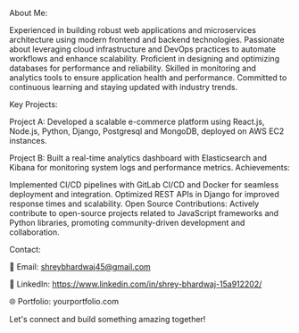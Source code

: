 About Me:

Experienced in building robust web applications and microservices architecture using modern frontend and backend technologies. Passionate about leveraging cloud infrastructure and DevOps practices to automate workflows and enhance scalability. Proficient in designing and optimizing databases for performance and reliability. Skilled in monitoring and analytics tools to ensure application health and performance. Committed to continuous learning and staying updated with industry trends.

Key Projects:

Project A: Developed a scalable e-commerce platform using React.js, Node.js, Python, Django, Postgresql and MongoDB, deployed on AWS EC2 instances.

Project B: Built a real-time analytics dashboard with Elasticsearch and Kibana for monitoring system logs and performance metrics.
Achievements:

Implemented CI/CD pipelines with GitLab CI/CD and Docker for seamless deployment and integration.
Optimized REST APIs in Django for improved response times and scalability.
Open Source Contributions:
Actively contribute to open-source projects related to JavaScript frameworks and Python libraries, promoting community-driven development and collaboration.

Contact:

📧 Email: shreybhardwaj45@gmail.com

💼 LinkedIn: https://www.linkedin.com/in/shrey-bhardwaj-15a912202/

🌐 Portfolio: yourportfolio.com

Let's connect and build something amazing together!

<!---
I-am-shreybhardwaj/I-am-shreybhardwaj is a ✨ special ✨ repository because its `README.md` (this file) appears on your GitHub profile.
You can click the Preview link to take a look at your changes.
--->
